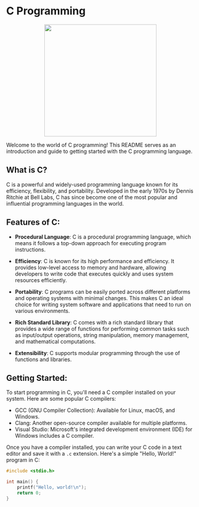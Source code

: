 # C Programming

<div id="header" align="center">
  <img src="https://media.giphy.com/media/v1.Y2lkPTc5MGI3NjExeGdzaWJxZ2J0ODgzd3llaHA4Zm40aHNxb2MxNWN5ODQzYTQzdGEwbyZlcD12MV9pbnRlcm5hbF9naWZfYnlfaWQmY3Q9Zw/J26E2bJbXfmdTaZwEo/giphy.gif" width = "300"/>
</div>

Welcome to the world of C programming! This README serves as an introduction and guide to getting started with the C programming language.

## What is C?

C is a powerful and widely-used programming language known for its efficiency, flexibility, and portability. Developed in the early 1970s by Dennis Ritchie at Bell Labs, C has since become one of the most popular and influential programming languages in the world.

## Features of C:

- **Procedural Language**: C is a procedural programming language, which means it follows a top-down approach for executing program instructions.
  
- **Efficiency**: C is known for its high performance and efficiency. It provides low-level access to memory and hardware, allowing developers to write code that executes quickly and uses system resources efficiently.

- **Portability**: C programs can be easily ported across different platforms and operating systems with minimal changes. This makes C an ideal choice for writing system software and applications that need to run on various environments.

- **Rich Standard Library**: C comes with a rich standard library that provides a wide range of functions for performing common tasks such as input/output operations, string manipulation, memory management, and mathematical computations.

- **Extensibility**: C supports modular programming through the use of functions and libraries.

## Getting Started:

To start programming in C, you'll need a C compiler installed on your system. Here are some popular C compilers:

- GCC (GNU Compiler Collection): Available for Linux, macOS, and Windows.
- Clang: Another open-source compiler available for multiple platforms.
- Visual Studio: Microsoft's integrated development environment (IDE) for Windows includes a C compiler.

Once you have a compiler installed, you can write your C code in a text editor and save it with a `.c` extension. Here's a simple "Hello, World!" program in C:

```c
#include <stdio.h>

int main() {
    printf("Hello, world!\n");
    return 0;
}
